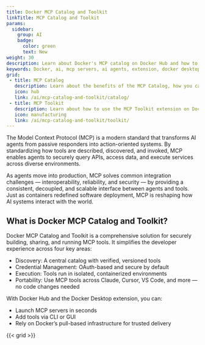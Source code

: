 ```yaml
---
title: Docker MCP Catalog and Toolkit
linkTitle: MCP Catalog and Toolkit
params:
  sidebar:
    group: AI
    badge:
      color: green
      text: New
weight: 30
description: Learn about Docker's MCP catalog on Docker Hub and how to use it with the MCP Toolkit extension
keywords: Docker, ai, mcp servers, ai agents, extension, docker desktop, llm, docker hub
grid:
 - title: MCP Catalog
   description: Learn about the benefits of the MCP Catalog, how you can use it, and how you can contribute
   icon: hub
   link: /ai/mcp-catalog-and-toolkit/catalog/
 - title: MCP Toolkit
   description: Learn about how to use the MCP Toolkit extension on Docker Desktop
   icon: manufacturing
   link: /ai/mcp-catalog-and-toolkit/toolkit/
---
```


The Model Context Protocol (MCP) is a modern standard that transforms AI agents from passive responders into action-oriented systems. By standardizing how tools are described, discovered, and invoked, MCP enables agents to securely query APIs, access data, and execute services across diverse environments.

As agents move into production, MCP solves common integration challenges — interoperability, reliability, and security — by providing a consistent, decoupled, and scalable interface between agents and tools. Just as containers redefined software deployment, MCP is reshaping how AI systems interact with the world.

## What is Docker MCP Catalog and Toolkit?

Docker MCP Catalog and Toolkit is a comprehensive solution for securely building, sharing, and running MCP tools. It simplifies the developer experience across four key areas:

- Discovery: A central catalog with verified, versioned tools
- Credential Management: OAuth-based and secure by default
- Execution: Tools run in isolated, containerized environments
- Portability: Use MCP tools across Claude, Cursor, VS Code, and more — no code changes needed

With Docker Hub and the Docker Desktop extension, you can:

- Launch MCP servers in seconds
- Add tools via CLI or GUI
- Rely on Docker’s pull-based infrastructure for trusted delivery

{{< grid >}}
